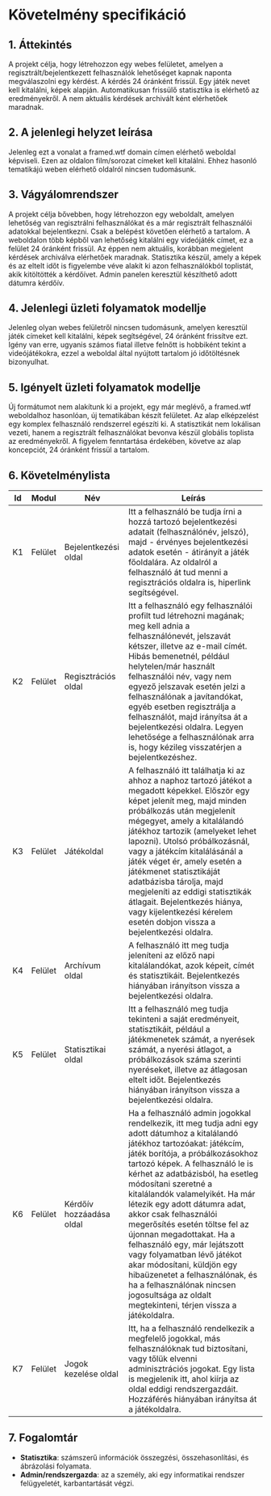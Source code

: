 # Követelmény specifikáció

## 1. Áttekintés
A projekt célja, hogy létrehozzon egy webes felületet, amelyen a regisztrált/bejelentkezett felhasználók lehetőséget kapnak naponta megválaszolni egy kérdést. A kérdés 24 óránként frissül. Egy játék nevet kell kitalálni, képek alapján. Automatikusan frissülő statisztika is elérhető az eredményekről. A nem aktuális kérdések archivált ként elérhetőek maradnak.
## 2. A jelenlegi helyzet leírása
Jelenleg ezt a vonalat a framed.wtf domain címen elérhető weboldal képviseli. Ezen az oldalon film/sorozat címeket kell kitalálni. Ehhez hasonló tematikájú weben elérhető oldalról nincsen tudomásunk.
## 3. Vágyálomrendszer
A projekt célja bővebben, hogy létrehozzon egy weboldalt, amelyen lehetőség van regisztrálni felhasználókat és a már regisztrált felhasználói adatokkal bejelentkezni. Csak a belépést követően elérhető a tartalom. A weboldalon több képből van lehetőség kitalálni egy videójáték címet, ez a felület 24 óránként frissül. Az éppen nem aktuális, korábban megjelent kérdések archiválva elérhetőek maradnak. Statisztika készül, amely a képek és az eltelt időt is figyelembe véve alakít ki azon felhasználókból toplistát, akik kitöltötték a kérdőívet. Admin panelen keresztül készíthető adott dátumra kérdőív.
## 4. Jelenlegi üzleti folyamatok modellje
Jelenleg olyan webes felületről nincsen tudomásunk, amelyen keresztül játék címeket kell kitalálni, képek segítségével, 24 óránként frissítve ezt. Igény van erre, ugyanis számos fiatal illetve felnőtt is hobbiként tekint a videójátékokra, ezzel a weboldal által nyújtott tartalom jó időtöltésnek bizonyulhat.
## 5. Igényelt üzleti folyamatok modellje
Új formátumot nem alakítunk ki a projekt, egy már meglévő, a framed.wtf weboldalhoz hasonlóan, új tematikában készít felületet. Az alap elképzelést egy komplex felhasználó rendszerrel egészíti ki. A statisztikát nem lokálisan vezeti, hanem a regisztrált felhasználókat bevonva készül globális toplista az eredményekről. A figyelem fenntartása érdekében, követve az alap koncepciót, 24 óránként frissül a tartalom.
## 6. Követelménylista

| Id | Modul | Név | Leírás |
| :---: | --- | --- | --- |
| K1 | Felület | Bejelentkezési oldal | Itt a felhasználó be tudja írni a hozzá tartozó bejelentkezési adatait (felhasználónév, jelszó), majd - érvényes bejelentkezési adatok esetén - átirányít a játék főoldalára. Az oldalról a felhasználó át tud menni a regisztrációs oldalra is, hiperlink segítségével. |
| K2 | Felület | Regisztrációs oldal | Itt a felhasználó egy felhasználói profilt tud létrehozni magának; meg kell adnia a felhasználónevét, jelszavát kétszer, illetve az e-mail címét. Hibás bemenetnél, például helytelen/már használt felhasználói név, vagy nem egyező jelszavak esetén jelzi a felhasználónak a javítandókat, egyéb esetben regisztrálja a felhasználót, majd irányítsa át a bejelentkezési oldalra. Legyen lehetősége a felhasználónak arra is, hogy kézileg visszatérjen a bejelentkezéshez. |
| K3 | Felület | Játékoldal | A felhasználó itt találhatja ki az ahhoz a naphoz tartozó játékot a megadott képekkel. Először egy képet jelenít meg, majd minden próbálkozás után megjelenít mégegyet, amely a kitalálandó játékhoz tartozik (amelyeket lehet lapozni). Utolsó próbálkozásnál, vagy a játékcím kitalálásánál a játék véget ér, amely esetén a játékmenet statisztikáját adatbázisba tárolja, majd megjeleníti az eddigi statisztikák átlagait. Bejelentkezés hiánya, vagy kijelentkezési kérelem esetén dobjon vissza a bejelentkezési oldalra. |
| K4 | Felület | Archívum oldal | A felhasználó itt meg tudja jeleníteni az előző napi kitalálandókat, azok képeit, címét és statisztikáit. Bejelentkezés hiányában irányítson vissza a bejelentkezési oldalra. |
| K5 | Felület | Statisztikai oldal | Itt a felhasználó meg tudja tekinteni a saját eredményeit, statisztikáit, például a játékmenetek számát, a nyerések számát, a nyerési átlagot, a próbálkozások száma szerinti nyeréseket, illetve az átlagosan eltelt időt. Bejelentkezés hiányában irányítson vissza a bejelentkezési oldalra. |
| K6 | Felület | Kérdőív hozzáadása oldal | Ha a felhasználó admin jogokkal rendelkezik, itt meg tudja adni egy adott dátumhoz a kitalálandó játékhoz tartozóakat: játékcím, játék borítója, a próbálkozásokhoz tartozó képek. A felhasználó le is kérhet az adatbázisból, ha esetleg módosítani szeretné a kitalálandók valamelyikét. Ha már létezik egy adott dátumra adat, akkor csak felhasználói megerősítés esetén töltse fel az újonnan megadottakat. Ha a felhasználó egy, már lejátszott vagy folyamatban lévő játékot akar módosítani, küldjön egy hibaüzenetet a felhasználónak, és ha a felhasználónak nincsen jogosultsága az oldalt megtekinteni, térjen vissza a játékoldalra. |
| K7 | Felület | Jogok kezelése oldal | Itt, ha a felhasználó rendelkezik a megfelelő jogokkal, más felhasználóknak tud biztosítani, vagy tőlük elvenni adminisztrációs jogokat. Egy lista is megjelenik itt, ahol kiírja az oldal eddigi rendszergazdáit. Hozzáférés hiányában irányítsa át a játékoldalra. |

## 7. Fogalomtár
- **Statisztika**: számszerű információk összegzési, összehasonlítási, és ábrázolási folyamata.
- **Admin/rendszergazda**: az a személy, aki egy informatikai rendszer felügyeletét, karbantartását végzi.